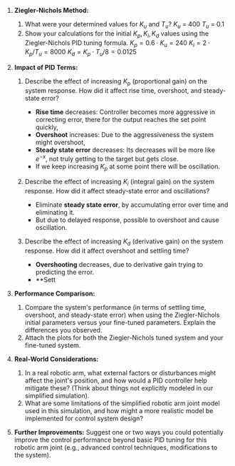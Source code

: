 1.  **Ziegler-Nichols Method:**
	1. What were your determined values for $K_u$ and $T_u$?
		    $K_u$ = 400
		    $T_u$ = 0.1
    2. Show your calculations for the initial $K_p, K_i, K_d$ values using the Ziegler-Nichols PID tuning formula.
		    $K_p = 0.6 \cdot K_u = \text{240}$
			$K_i = 2 \cdot K_p / T_u = \text{8000}$
			$K_d = K_p \cdot T_u / 8 = \text{0.0125}$

2.  **Impact of PID Terms:**
    1. Describe the effect of increasing $K_p$ (proportional gain) on the system response. How did it affect rise time, overshoot, and steady-state error?
	    - **Rise time** decreases: Controller becomes more aggressive in correcting error, there for the output reaches the set point quickly, 
	    - **Overshoot** increases: Due to the aggressiveness the system might overshoot,
	    - **Steady state error** decreases: Its decreases will be more like $e^{-x}$, not truly getting to the target but gets close.
	    - If we keep increasing $K_p$ at some point there will be oscillation.
	    
    2. Describe the effect of increasing $K_i$ (integral gain) on the system response. How did it affect steady-state error and oscillations?
	    * Eliminate **steady state error**, by accumulating error over time and eliminating it.
	    * But due to delayed response, possible to overshoot and cause oscillation.
    3. Describe the effect of increasing $K_d$ (derivative gain) on the system response. How did it affect overshoot and settling time?
	    * **Overshooting** decreases, due to derivative gain trying to predicting the error.
	    * **Sett

3.  **Performance Comparison:**
    1. Compare the system's performance (in terms of settling time, overshoot, and steady-state error) when using the Ziegler-Nichols initial parameters versus your fine-tuned parameters. Explain the differences you observed.
    2. Attach the plots for both the Ziegler-Nichols tuned system and your fine-tuned system.

4.  **Real-World Considerations:**
    1. In a real robotic arm, what external factors or disturbances might affect the joint's position, and how would a PID controller help mitigate these? (Think about things not explicitly modeled in our simplified simulation).
    2. What are some limitations of the simplified robotic arm joint model used in this simulation, and how might a more realistic model be implemented for control system design?

5.  **Further Improvements:**
     Suggest one or two ways you could potentially improve the control performance beyond basic PID tuning for this robotic arm joint (e.g., advanced control techniques, modifications to the system).